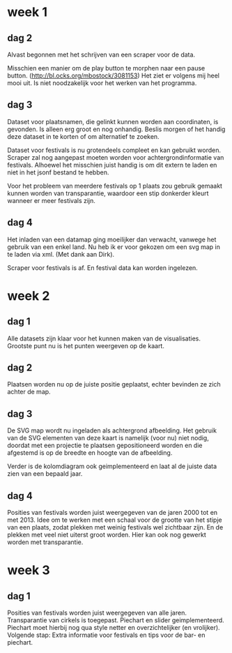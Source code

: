 # week 1

## dag 2

Alvast begonnen met het schrijven van een scraper voor de data.

Misschien een manier om de play button te morphen naar een pause button. (http://bl.ocks.org/mbostock/3081153) Het ziet er volgens mij heel mooi uit. Is niet noodzakelijk voor het werken van het programma.

## dag 3

Dataset voor plaatsnamen, die gelinkt kunnen worden aan coordinaten, is gevonden. Is alleen erg groot en nog onhandig. Beslis morgen of het handig deze dataset in te korten of om alternatief te zoeken.

Dataset voor festivals is nu grotendeels compleet en kan gebruikt worden. Scraper zal nog aangepast moeten worden voor achtergrondinformatie van festivals. Alhoewel het misschien juist handig is om dit extern te laden en niet in het jsonf bestand te hebben.

Voor het probleem van meerdere festivals op 1 plaats zou gebruik gemaakt kunnen worden van transparantie, waardoor een stip donkerder kleurt wanneer er meer festivals zijn.

## dag 4

Het inladen van een datamap ging moeilijker dan verwacht, vanwege het gebruik van een enkel land. Nu heb ik er voor gekozen om een svg map in te laden via xml. (Met dank aan Dirk).

Scraper voor festivals is af. En festival data kan worden ingelezen.

# week 2

## dag 1

Alle datasets zijn klaar voor het kunnen maken van de visualisaties. Grootste punt nu is het punten weergeven op de kaart.

## dag 2

Plaatsen worden nu op de juiste positie geplaatst, echter bevinden ze zich achter de map.

## dag 3

De SVG map wordt nu ingeladen als achtergrond afbeelding. Het gebruik van de SVG elementen van deze kaart is namelijk (voor nu) niet nodig, doordat met een projectie te plaatsen gepositioneerd worden en die afgestemd is op de breedte en hoogte van de afbeelding.  

Verder is de kolomdiagram ook geimplementeerd en laat al de juiste data zien van een bepaald jaar.

## dag 4

Posities van festivals worden juist weergegeven van de jaren 2000 tot en met 2013. Idee om te werken met een schaal voor de grootte van het stipje van een plaats, zodat plekken met weinig festivals wel zichtbaar zijn. En de plekken met veel niet uiterst groot worden. Hier kan ook nog gewerkt worden met transparantie.

# week 3

## dag 1

Posities van festivals worden juist weergegeven van alle jaren. Transparantie van cirkels is toegepast. Piechart en slider geimplementeerd. Piechart moet hierbij nog qua style netter en overzichtelijker (en vrolijker). Volgende stap: Extra informatie voor festivals en tips voor de bar- en piechart.
